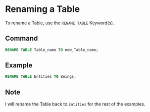 # Renaming a Table

To rename a Table, use the `RENAME TABLE` Keyword(s).

## Command

```sql
RENAME TABLE Table_name TO new_Table_name;
```

## Example

```sql
RENAME TABLE Entities TO Beings;
```

## Note

I will rename the Table back to `Entities` for the rest of the examples.
